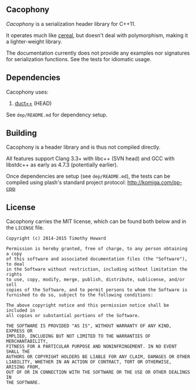 
## Cacophony

*Cacophony* is a serialization header library for C++11.

It operates much like [cereal](http://USCiLab.github.com/cereal), but
doesn't deal with polymorphism, making it a lighter-weight library.

The documentation currently does not provide any examples nor signatures for
serialization functions. See the tests for idiomatic usage.

## Dependencies

Cacophony uses:

1. [duct++](https://github.com/komiga/duct-cpp) (HEAD)

See `dep/README.md` for dependency setup.

## Building

Cacophony is a header library and is thus not compiled directly.

All features support Clang 3.3+ with libc++ (SVN head) and GCC with libstdc++
as early as 4.7.3 (potentially earlier).

Once dependencies are setup (see `dep/README.md`), the tests can be compiled
using plash's standard project protocol: http://komiga.com/pp-cpp

## License

Cacophony carries the MIT license, which can be found both below and in the
`LICENSE` file.

```
Copyright (c) 2014-2015 Timothy Howard

Permission is hereby granted, free of charge, to any person obtaining a copy
of this software and associated documentation files (the "Software"), to deal
in the Software without restriction, including without limitation the rights
to use, copy, modify, merge, publish, distribute, sublicense, and/or sell
copies of the Software, and to permit persons to whom the Software is
furnished to do so, subject to the following conditions:

The above copyright notice and this permission notice shall be included in
all copies or substantial portions of the Software.

THE SOFTWARE IS PROVIDED "AS IS", WITHOUT WARRANTY OF ANY KIND, EXPRESS OR
IMPLIED, INCLUDING BUT NOT LIMITED TO THE WARRANTIES OF MERCHANTABILITY,
FITNESS FOR A PARTICULAR PURPOSE AND NONINFRINGEMENT. IN NO EVENT SHALL THE
AUTHORS OR COPYRIGHT HOLDERS BE LIABLE FOR ANY CLAIM, DAMAGES OR OTHER
LIABILITY, WHETHER IN AN ACTION OF CONTRACT, TORT OR OTHERWISE, ARISING FROM,
OUT OF OR IN CONNECTION WITH THE SOFTWARE OR THE USE OR OTHER DEALINGS IN
THE SOFTWARE.
```
